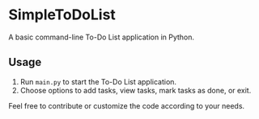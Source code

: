 # SimpleToDoList

A basic command-line To-Do List application in Python.

## Usage

1. Run `main.py` to start the To-Do List application.
2. Choose options to add tasks, view tasks, mark tasks as done, or exit.

Feel free to contribute or customize the code according to your needs.
